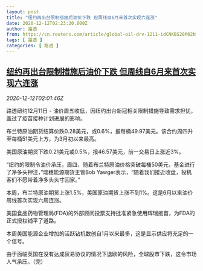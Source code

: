 ```yaml
---
layout: post
title: "纽约再出台限制措施后油价下跌 但周线自6月来首次实现六连涨"
date: 2020-12-12T02:23:20.000Z
author: 路透
from: https://cn.reuters.com/article/global-oil-drv-1211-idCNKBS28M02N
tags: [ 路透 ]
categories: [ 路透 ]
---
```

<!--1607739800000-->
[纽约再出台限制措施后油价下跌 但周线自6月来首次实现六连涨](https://cn.reuters.com/article/global-oil-drv-1211-idCNKBS28M02N)
------

<div>
<div><i>2020-12-12T02:01:46Z</i></div><p>路透纽约12月11日 - 油价周五收低，因纽约出台新冠相关限制措施导致需求担忧，盖过了疫苗接种计划进展的影响。</p><p>布兰特原油期货结算价跌0.28美元，或0.6%，报每桶49.97美元。该合约周四升至每桶51美元上方，为3月初以来最高。</p><p>美国原油期货下跌0.21美元或0.5%，报46.57美元，前一交易日上涨近3%。</p><p>“纽约的限制令油价承压，周四，随着布兰特原油价格突破每桶50美元，基金进行了净多头押注，”瑞穗能源期货主管Bob Yawger表示，“随着我们接近收盘，投机客们不愿带着净多头头寸回家。”</p><p>本周，布兰特原油期货上涨1.5%，美国原油期货上涨不到1%。这是6月以来油价周线首次实现六周连涨。</p><p>美国食品药物管理局(FDA)的外部顾问投票支持批准紧急使用辉瑞疫苗，为FDA的正式授权铺平了道路。</p><p>本周美国能源企业增加的活跃钻机数创自1月以来最多，这是显示供应将充足的一个信号。</p><p>由于面临英国在没有达成贸易协议的情况下退欧的风险，全球股市下跌，这令市场人气承压。（完）</p>
</div>
